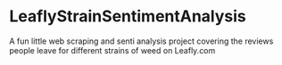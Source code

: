 # LeaflyStrainSentimentAnalysis
A fun little web scraping and senti analysis project covering the reviews people leave for different strains of weed on Leafly.com
